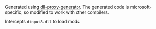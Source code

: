 Generated using [dll-proxy-generator](https://github.com/maluramichael/dll-proxy-generator).
The generated code is microsoft-specific, so modified to work with other compilers.

Intercepts `dinput8.dll` to load mods.
